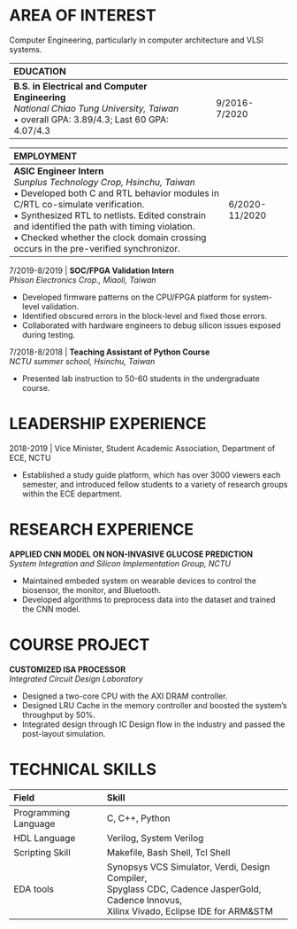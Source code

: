 # AREA OF INTEREST
Computer Engineering, particularly in computer architecture and VLSI systems.


| EDUCATION | | |
|:-------------|:------------------|:------|
| **B.S. in Electrical and Computer Engineering**<br>*National Chiao Tung University, Taiwan*<br> •	overall GPA: 3.89/4.3; Last 60 GPA: 4.07/4.3 | | 9/2016-7/2020 |

| EMPLOYMENT | |
|:-------------|:------------------|
| **ASIC Engineer Intern**<br>*Sunplus Technology Crop, Hsinchu, Taiwan*<br>•	Developed both C and RTL behavior modules in C/RTL co-simulate verification.<br>•	Synthesized RTL to netlists. Edited constrain and identified the path with timing violation.<br>•	Checked whether the clock domain crossing occurs in the pre-verified synchronizor. | 6/2020-11/2020 |

7/2019-8/2019	| **SOC/FPGA Validation Intern**<br>*Phison Electronics Crop., Miaoli, Taiwan*
-	Developed firmware patterns on the CPU/FPGA platform for system-level validation.
-	Identified obscured errors in the block-level and fixed those errors.
-	Collaborated with hardware engineers to debug silicon issues exposed during testing.

7/2018-8/2018	| **Teaching Assistant of Python Course**<br>*NCTU summer school, Hsinchu, Taiwan*
-	Presented lab instruction to 50-60 students in the undergraduate course.

# LEADERSHIP EXPERIENCE

2018-2019	| Vice Minister, Student Academic Association, Department of ECE, NCTU
-	Established a study guide platform, which has over 3000 viewers each semester, and introduced fellow students to a variety of research groups within the ECE department.

# RESEARCH  EXPERIENCE

**APPLIED CNN MODEL ON NON-INVASIVE GLUCOSE PREDICTION**<br>*System Integration and Silicon Implementation Group, NCTU*
-	Maintained embeded system on wearable devices to control the biosensor, the monitor, and Bluetooth.
-	Developed algorithms to preprocess data into the dataset and trained the CNN model.

# COURSE PROJECT

**CUSTOMIZED ISA PROCESSOR**<br>*Integrated Circuit Design Laboratory*
-	Designed a two-core CPU with the AXI DRAM controller.
-	Designed LRU Cache in the memory controller and boosted the system’s throughput by 50%.
-	Integrated design through IC Design flow in the industry and passed the post-layout simulation.

# TECHNICAL SKILLS

| Field | Skill | |
|:-------------|:------------------|:------|
| Programming Language        | C, C++, Python          |  |
| HDL Language           | Verilog, System Verilog |   |
| Scripting Skill | Makefile, Bash Shell, Tcl Shell   |   |
| EDA tools           | Synopsys VCS Simulator, Verdi, Design Compiler, <br>Spyglass CDC, Cadence JasperGold, Cadence Innovus, <br>Xilinx Vivado, Eclipse IDE for ARM&STM     |    |

